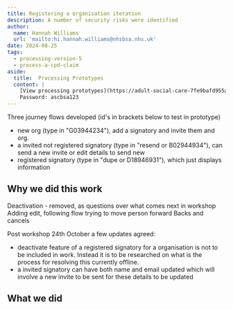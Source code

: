 ```yaml
---
title: Registering a organisation iteration
description: A number of security risks were identified
author:
  name: Hannah Williams
  url: 'mailto:hi.hannah.williams@nhsbsa.nhs.uk'
date: 2024-08-25
tags:
  - processing-version-5
  - process-a-cpd-claim
aside:
  title:  Processing Prototypes
  content: |
    [View processing prototypes](https://adult-social-care-7fe9bafd955a.herokuapp.com/version-index?area=Processing) 
    Password: ascbsa123
---
```


Three journey flows developed (id's in brackets below to test in prototype)
- new org (type in "G03944234"), add a signatory and invite them and org. 
- a invited not registered signatory (type in "resend or B02944934"), can send a new invite or edit details to send new
- registered signatory (type in "dupe or D18946931"), which just displays information


## Why we did this work

Deactivation - removed, as questions over what comes next in workshop
Adding edit, following flow trying to move person forward
Backs and cancels

Post workshop 24th October a few updates agreed:
- deactivate feature of a registered signatory for a organisation is not to be included in work. Instead it is to be researched on what is the process for resolving this currently offline. 
- a invited signatory can have both name and email updated which will involve a new invite to be sent for these details to be updated

## What we did



